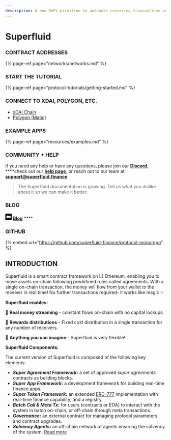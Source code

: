 ```yaml
---
description: A new DeFi primitive to automate recurring transactions and monetize Web3
---
```


# Superfluid

### CONTRACT ADDRESSES

{% page-ref page="networks/networks.md" %}

### START THE TUTORIAL

{% page-ref page="protocol-tutorials/getting-started.md" %}

### CONNECT TO XDAI, POLYGON, ETC.

* [xDAI Chain](networks/xdai-chain.md)
* [Polygon \(Matic\)](networks/polygon-network-matic.md)

### EXAMPLE APPS

{% page-ref page="resources/examples.md" %}

### COMMUNITY + HELP

If you need any help or have any questions, please join our [**Discord**](https://discord.gg/qPg6Y3d), ****check out our [**help page**](http://help.superfluid.finance/), or reach out to our team at **support@superfluid.finance**

> The Superfluid documentation is growing. Tell us what you dislike about it so we can make it better.

### **BLOG**

![](.gitbook/assets/medium.png) [**Blog**](https://medium.com/superfluid-blog)   ****

### **GITHUB**

{% embed url="https://github.com/superfluid-finance/protocol-monorepo" %}

## INTRODUCTION 

Superfluid is a smart contract framework on L1 Ethereum, enabling you to move assets on-chain following predefined rules called agreements. With a single on-chain transaction, the money will flow from your wallet to the receiver in real time! No further transactions required- it works like magic ✨

**Superfluid enables:**

💸 **Real money streaming** - constant flows on-chain with no capital lockups.

🎁 **Rewards distributions** - Fixed cost distribution in a single transaction for any number of receivers.

🔮 **Anything you can imagine** - Superfluid is very flexible!

**Superfluid Components:** 

The current version of Superfluid is composed of the following key elements:

* _**Super Agreement Framework**_**:** a set of approved _super agreements_ contracts as building blocks.
* _**Super App Framework**_**:** a development framework for building real-time finance apps.
* _**Super Token Framework**_**:** an extended [ERC-777](https://eips.ethereum.org/EIPS/eip-777) implementation with real-time finance capability, and a registry.
* _**Batch Call & Meta Tx**_**:** for users \(contracts or EOA\) to interact with the system in batch on-chain, or off-chain through meta transactions.
* _**Governance**_**:** an external contract for managing protocol parameters and contract upgrades.
* _**Solvency Agents**_**:** an off-chain network of agents ensuring the solvency of the system. [Read more](docs/super-tokens.md)

